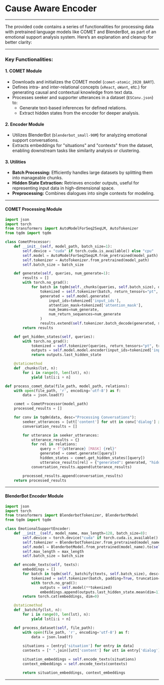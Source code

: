 # Cause Aware Encoder
---

The provided code contains a series of functionalities for processing data with pretrained language models like COMET and BlenderBot, as part of an emotional support analysis system. Here’s an explanation and cleanup for better clarity:

---

### Key Functionalities:

#### 1. **COMET Module**
   - Downloads and initializes the COMET model (`comet-atomic_2020_BART`).
   - Defines intra- and inter-relational concepts (`xReact`, `oWant`, etc.) for generating causal and contextual knowledge from text data.
   - Processes seeker and supporter utterances in a dataset (`ESConv.json`) to:
     - Generate text-based inferences for defined relations.
     - Extract hidden states from the encoder for deeper analysis.

#### 2. **Encoder Module**
   - Utilizes BlenderBot (`blenderbot_small-90M`) for analyzing emotional support conversations.
   - Extracts embeddings for "situations" and "contexts" from the dataset, enabling downstream tasks like similarity analysis or clustering.

#### 3. **Utilities**
   - **Batch Processing:** Efficiently handles large datasets by splitting them into manageable chunks.
   - **Hidden State Extraction:** Retrieves encoder outputs, useful for representing input data in high-dimensional space.
   - **Preprocessing:** Combines dialogues into single contexts for modeling.

---

#### **COMET Processing Module**
```python
import json
import torch
from transformers import AutoModelForSeq2SeqLM, AutoTokenizer
from tqdm import tqdm

class CometProcessor:
    def __init__(self, model_path, batch_size=1):
        self.device = "cuda" if torch.cuda.is_available() else "cpu"
        self.model = AutoModelForSeq2SeqLM.from_pretrained(model_path).to(self.device)
        self.tokenizer = AutoTokenizer.from_pretrained(model_path)
        self.batch_size = batch_size

    def generate(self, queries, num_generate=1):
        results = []
        with torch.no_grad():
            for batch in tqdm(self._chunks(queries, self.batch_size), desc="Generating"):
                tokenized = self.tokenizer(batch, return_tensors="pt", truncation=True, padding="longest").to(self.device)
                generated = self.model.generate(
                    input_ids=tokenized['input_ids'],
                    attention_mask=tokenized['attention_mask'],
                    num_beams=num_generate,
                    num_return_sequences=num_generate
                )
                results.extend(self.tokenizer.batch_decode(generated, skip_special_tokens=True))
        return results

    def get_hidden_states(self, queries):
        with torch.no_grad():
            tokenized = self.tokenizer(queries, return_tensors="pt", truncation=True, padding="longest").to(self.device)
            outputs = self.model.model.encoder(input_ids=tokenized['input_ids'], attention_mask=tokenized['attention_mask'])
            return outputs.last_hidden_state

    @staticmethod
    def _chunks(lst, n):
        for i in range(0, len(lst), n):
            yield lst[i:i + n]

def process_comet_data(file_path, model_path, relations):
    with open(file_path, 'r', encoding='utf-8') as f:
        data = json.load(f)

    comet = CometProcessor(model_path)
    processed_results = []

    for conv in tqdm(data, desc="Processing Conversations"):
        seeker_utterances = [utt['content'] for utt in conv['dialog'] if utt['speaker'] == 'seeker']
        conversation_results = []

        for utterance in seeker_utterances:
            utterance_results = {}
            for rel in relations:
                query = f"{utterance} [MASK] {rel}"
                generated = comet.generate([query])
                hidden_states = comet.get_hidden_states([query])
                utterance_results[rel] = {"generated": generated, "hidden_states": hidden_states.shape}
            conversation_results.append(utterance_results)

        processed_results.append(conversation_results)
    return processed_results
```

---

#### **BlenderBot Encoder Module**
```python
import json
import torch
from transformers import BlenderbotTokenizer, BlenderbotModel
from tqdm import tqdm

class EmotionalSupportEncoder:
    def __init__(self, model_name, max_length=128, batch_size=8):
        self.device = torch.device("cuda" if torch.cuda.is_available() else "cpu")
        self.tokenizer = BlenderbotTokenizer.from_pretrained(model_name)
        self.model = BlenderbotModel.from_pretrained(model_name).to(self.device)
        self.max_length = max_length
        self.batch_size = batch_size

    def encode_texts(self, texts):
        embeddings = []
        for batch in tqdm(self._batchify(texts, self.batch_size), desc="Encoding Texts"):
            tokenized = self.tokenizer(batch, padding=True, truncation=True, max_length=self.max_length, return_tensors="pt").to(self.device)
            with torch.no_grad():
                outputs = self.model(**tokenized)
                embeddings.append(outputs.last_hidden_state.mean(dim=1).cpu())
        return torch.cat(embeddings, dim=0)

    @staticmethod
    def _batchify(lst, n):
        for i in range(0, len(lst), n):
            yield lst[i:i + n]

    def process_dataset(self, file_path):
        with open(file_path, 'r', encoding='utf-8') as f:
            data = json.load(f)
        
        situations = [entry['situation'] for entry in data]
        contexts = [" ".join([utt['content'] for utt in entry['dialog']]) for entry in data]

        situation_embeddings = self.encode_texts(situations)
        context_embeddings = self.encode_texts(contexts)

        return situation_embeddings, context_embeddings
```

---
